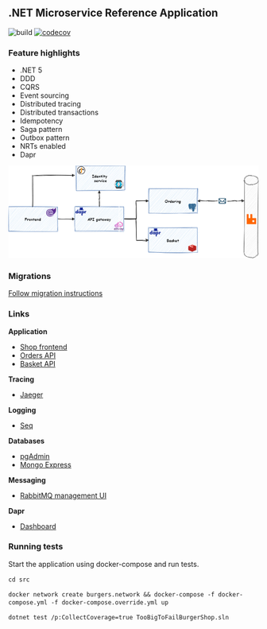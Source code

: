 ## .NET Microservice Reference Application 

![build](https://github.com/jbw/TooBigToFailBurgerShop/workflows/Build/badge.svg?branch=main)
[![codecov](https://codecov.io/gh/jbw/TooBigToFailBurgerShop/branch/develop/graph/badge.svg?token=4FB88IONQC)](https://codecov.io/gh/jbw/TooBigToFailBurgerShop)

### Feature highlights
* .NET 5
* DDD
* CQRS
* Event sourcing
* Distributed tracing
* Distributed transactions
* Idempotency
* Saga pattern
* Outbox pattern
* NRTs enabled
* Dapr

![High level architecture](docs/images/high-level-arch.png)

### Migrations

[Follow migration instructions](src/services/Ordering/Migrations/)


### Links

**Application**
* [Shop frontend](https://localhost:16968/)
* [Orders API](http://localhost:16969/swagger/index.html)
* [Basket API](http://localhost:16970/swagger/index.html)
 
**Tracing**
* [Jaeger](http://localhost:16686/)

**Logging**
* [Seq](http://localhost:8033)

**Databases**
* [pgAdmin](http://localhost:6541)
* [Mongo Express](http://localhost:8081)
  
**Messaging**
* [RabbitMQ management UI](http://localhost:15672)

**Dapr**
* [Dashboard](http://localhost:8034)

### Running tests

Start the application using docker-compose and run tests. 

```
cd src
```

```
docker network create burgers.network && docker-compose -f docker-compose.yml -f docker-compose.override.yml up
```

```
dotnet test /p:CollectCoverage=true TooBigToFailBurgerShop.sln
```
